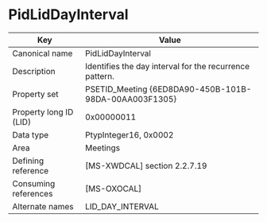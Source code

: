 # PidLidDayInterval

| Key | Value |
|---|---|
| Canonical name | PidLidDayInterval |
| Description | Identifies the day interval for the recurrence pattern. |
| Property set | PSETID_Meeting {6ED8DA90-450B-101B-98DA-00AA003F1305} |
| Property long ID (LID) | 0x00000011 |
| Data type | PtypInteger16, 0x0002 |
| Area | Meetings |
| Defining reference | [MS-XWDCAL] section 2.2.7.19 |
| Consuming references | [MS-OXOCAL] |
| Alternate names | LID_DAY_INTERVAL |
